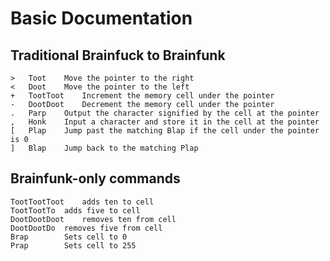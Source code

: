 Basic Documentation
==========


Traditional Brainfuck to Brainfunk
----------

	> 	Toot	Move the pointer to the right
	< 	Doot 	Move the pointer to the left
	+ 	TootToot 	Increment the memory cell under the pointer
	- 	DootDoot 	Decrement the memory cell under the pointer
	. 	Parp 	Output the character signified by the cell at the pointer
	, 	Honk 	Input a character and store it in the cell at the pointer
	[ 	Plap 	Jump past the matching Blap if the cell under the pointer is 0
	] 	Blap 	Jump back to the matching Plap

Brainfunk-only commands
----------

	TootTootToot 	adds ten to cell
	TootTootTo	adds five to cell
	DootDootDoot    removes ten from cell
	DootDootDo	removes five from cell
	Brap		Sets cell to 0
	Prap		Sets cell to 255
